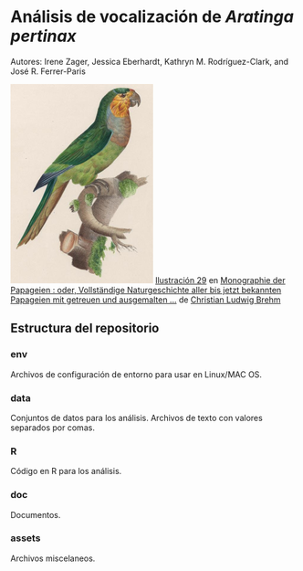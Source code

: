 # Análisis de vocalización de *Aratinga pertinax*

Autores: Irene Zager, Jessica Eberhardt, Kathryn M. Rodríguez-Clark, and José R. Ferrer-Paris

*![Aratinga pertinax2](assets/img/Apertinax_ilustracion_Papageien_small.png)*
[Ilustración 29](https://biodiversitylibrary.org/page/40194378) en [Monographie der Papageien : oder, Vollständige Naturgeschichte aller bis jetzt bekannten Papageien mit getreuen und ausgemalten ...](https://doi.org/10.5962/bhl.title.61090) de [Christian Ludwig Brehm](https://de.wikipedia.org/wiki/Christian_Ludwig_Brehm)

## Estructura del repositorio

### env
Archivos de configuración de entorno para usar en Linux/MAC OS.

### data
Conjuntos de datos para los análisis. Archivos de texto con valores separados por comas.

### R
Código en R para los análisis.

### doc
Documentos.

### assets
Archivos miscelaneos.

